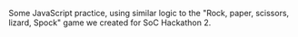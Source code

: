 Some JavaScript practice, using similar logic to the "Rock, paper, scissors, lizard, Spock" game we created for SoC Hackathon 2.

